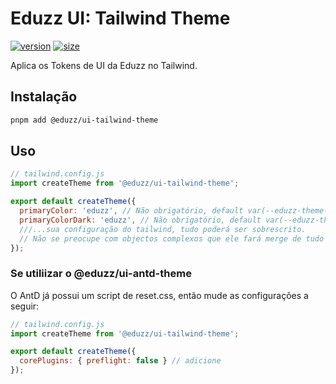 # Eduzz UI: Tailwind Theme

[![version](https://img.shields.io/npm/v/@eduzz/ui-tailwind-theme)](https://www.npmjs.com/package/@eduzz/ui-tailwind-theme)
[![size](https://img.shields.io/bundlephobia/min/@eduzz/ui-tailwind-theme)](https://www.npmjs.com/package/@eduzz/ui-tailwind-theme)

Aplica os Tokens de UI da Eduzz no Tailwind.

## Instalação

```bash
pnpm add @eduzz/ui-tailwind-theme
```

## Uso

```js
// tailwind.config.js
import createTheme from '@eduzz/ui-tailwind-theme';

export default createTheme({
  primaryColor: 'eduzz', // Não obrigatório, default var(--eduzz-theme-primary, ${tokens.brands.eduzz.primary.pure})
  primaryColorDark: 'eduzz', // Não obrigatório, default var(--eduzz-theme-primary, ${tokens.brands.eduzz.primary.pure})
  ///...sua configuração do tailwind, tudo poderá ser sobrescrito.
  // Não se preocupe com objectos complexos que ele fará merge de tudo
});
```

### Se utiliizar o @eduzz/ui-antd-theme

O AntD já possui um script de reset.css, então mude as configurações a seguir:

```js
// tailwind.config.js
import createTheme from '@eduzz/ui-tailwind-theme';

export default createTheme({
  corePlugins: { preflight: false } // adicione
});
```
